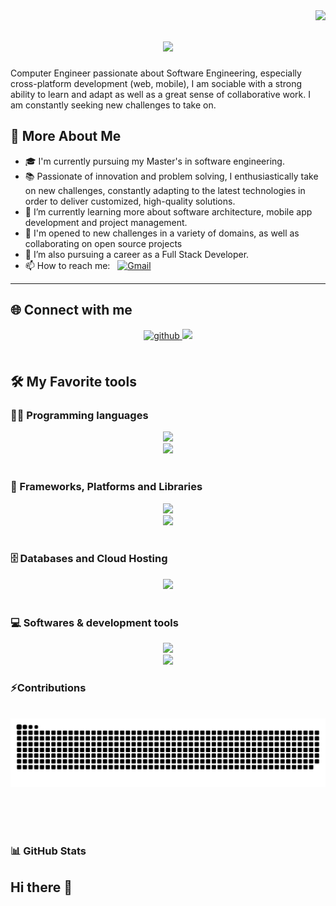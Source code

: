 <img align="right" src="https://visitor-badge.laobi.icu/badge?page_id=Tankiste.Tankiste" />

<h1 align= "center">
  <img src="https://readme-typing-svg.herokuapp.com/?font=Righteous&size=35&center=true&vCenter=true&width=500&height=70&duration=4000&lines=Hi+There!+👋;+I'm+Tankwa+Prince!;" />
</h1>

Computer Engineer passionate about Software Engineering, especially cross-platform development (web, mobile), I am sociable with a strong ability to learn and adapt as well as a great sense of collaborative work. I am constantly seeking new challenges to take on.

## 💫 More About Me
- 🎓 I'm currently pursuing my Master's in software engineering.
- 📚 Passionate of innovation and problem solving, I enthusiastically take on new challenges, constantly adapting to the latest technologies in order to deliver customized, high-quality solutions.
- 🌱 I’m currently learning more about software architecture, mobile app development and project management.
- 🔭 I'm opened to new challenges in a variety of domains, as well as collaborating on open source projects
- 💼 I’m also pursuing a career as a Full Stack Developer.
- 📫 How to reach me: &nbsp; [![Gmail](https://img.shields.io/badge/Gmail-333333?style=for-the-badge&logo=gmail&logoColor=red)](mailto:prince.tankwa@2025.ucac-icam.com)

---


## 🌐 Connect with me

<div align="center">
<a href="https://github.com/Tankiste" target="_blank">
<img src=https://img.shields.io/badge/github-%2324292e.svg?&style=for-the-badge&logo=github&logoColor=white alt=github style="margin-bottom: 5px;" />
</a>
<a href="https://in.linkedin.com/in/Prince Tankwa" target="_blank">
  <img src="https://img.shields.io/badge/LinkedIn-0077B5?style=for-the-badge&logo=linkedin&logoColor=white" target="_blank" />
</a>
</div>
<br>

## 🛠️ My Favorite tools


### 👨‍💻 Programming languages

<div align="center">
  <a href="https://skillicons.dev">
    <img src="https://skillicons.dev/icons?i=java,dart,kotlin,cpp,cs,c" /><br>
    <img src="https://skillicons.dev/icons?i=javascript,python,php,html,css,bash,powershell,dotnet" />
  </a>
</div>
<br>

### 🧰 Frameworks, Platforms and Libraries

<div align="center">
  <a href="https://skillicons.dev">
    <img src="https://skillicons.dev/icons?i=flutter,angular,react" /><br>
    <img src="https://skillicons.dev/icons?i=bootstrap,jenkins,spring,django,jquery" />
  </a>
</div>
<br>

### 🗄️ Databases and Cloud Hosting

<div align="center">
  <a href="https://skillicons.dev">
    <img src="https://skillicons.dev/icons?i=sqlite,mysql,firebase,postgres,mongodb,heroku" /><br>
  </a>
</div>
<br>

### 💻 Softwares & development tools

<div align="center">
  <a href="https://skillicons.dev">
    <img src="https://skillicons.dev/icons?i=visualstudio,vscode,docker,figma,postman,git,androidstudio" /><br>
    <img src="https://skillicons.dev/icons?i=sublime,pycharm,github,gitlab,npm,yarn,maven,gradle,notion,selenium" />
  </a>
</div>

### ⚡Contributions

<div align="center">
  <br>
  <img alt="snake eating my contributions" src=https://raw.githubusercontent.com/Tankiste/Tankiste/output/github-contribution-grid-snake.svg" />
    
  <br/><br/><br/>
</div>



### 📊 GitHub Stats



## Hi there 👋

<!--
**Tankiste/Tankiste** is a ✨ _special_ ✨ repository because its `README.md` (this file) appears on your GitHub profile.

Here are some ideas to get you started:

- 🔭 I’m currently working on ...
- 🌱 I’m currently learning ...
- 👯 I’m looking to collaborate on ...
- 🤔 I’m looking for help with ...
- 💬 Ask me about ...
- 📫 How to reach me: ...
- 😄 Pronouns: ...
- ⚡ Fun fact: ...
-->
